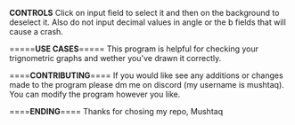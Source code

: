**CONTROLS**
Click on input field to select it and then on the background to deselect it. Also do not input decimal values in angle or the b fields that will cause a crash. 

=====**USE CASES**=====
This program is helpful for checking your trignometric graphs and wether you've drawn it correctly.

====**CONTRIBUTING**====
If you would like see any additions or changes made to the program please dm me on discord (my username is mushtaq). 
You can modify the program however you like.  


====**ENDING**====
Thanks for chosing my repo,
Mushtaq
